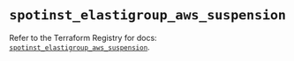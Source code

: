 # `spotinst_elastigroup_aws_suspension`

Refer to the Terraform Registry for docs: [`spotinst_elastigroup_aws_suspension`](https://registry.terraform.io/providers/spotinst/spotinst/1.229.0/docs/resources/elastigroup_aws_suspension).
